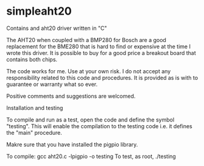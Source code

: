 # simpleaht20
Contains and aht20 driver written in "C"

The AHT20 when coupled with a BMP280 for Bosch are a good replacement for the BME280 that is hard to find or expensive at the time I wrote this driver. It is possible to buy for a good price a breakout board that contains both chips.

The code works for me. Use at your own risk. I do not accept any responsibility related to this code and procedures. It is provided as is with to guarantee or warranty what so ever.

Positive comments and suggestions are welcomed.

Installation and testing

To compile and run as a test, open the code and define the symbol "testing". This will enable the compilation to the testing code i.e. it defines the "main" procedure.

Makre sure that you have installed the pigpio library.

To compile: gcc aht20.c -lpigpio -o testing
To test, as root, ./testing
